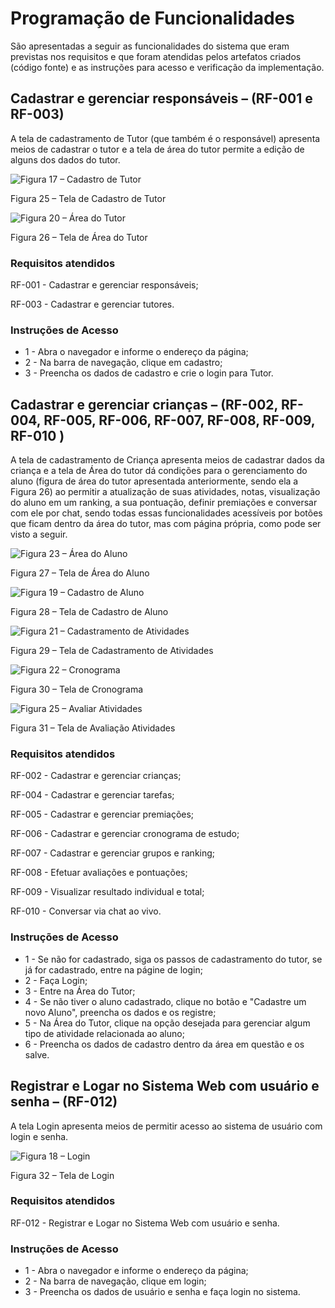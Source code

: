 # Programação de Funcionalidades

São apresentadas a seguir as funcionalidades do sistema que eram previstas nos requisitos e que foram atendidas pelos artefatos criados (código fonte) e as instruções para acesso e verificação da implementação.

## Cadastrar e gerenciar responsáveis – (RF-001 e RF-003)

A tela de cadastramento de Tutor (que também é o responsável) apresenta meios de cadastrar o tutor e a tela de área do tutor permite a edição de alguns dos dados do tutor.

![Figura 17 – Cadastro de Tutor ](img/figura17.PNG)
</center>Figura 25 – Tela de Cadastro de Tutor</center>

![Figura 20 – Área do Tutor ](img/figura20.PNG)
</center>Figura 26 – Tela de Área do Tutor</center>

### Requisitos atendidos

RF-001 - Cadastrar e gerenciar responsáveis;

RF-003 - Cadastrar e gerenciar tutores.

### Instruções de Acesso

* 1 - Abra o navegador e informe o endereço da página;
* 2 - Na barra de navegação, clique em cadastro;
* 3 - Preencha os dados de cadastro e crie o login para Tutor.

##	Cadastrar e gerenciar crianças – (RF-002, RF-004, RF-005, RF-006, RF-007, RF-008, RF-009, RF-010 )

A tela de cadastramento de Criança apresenta meios de cadastrar dados da criança e a tela de Área do tutor dá condições para o gerenciamento do aluno (figura de área do tutor apresentada anteriormente, sendo ela a Figura 26) ao permitir a atualização de suas atividades, notas, visualização do aluno em um ranking, a sua pontuação, definir premiações e conversar com ele por chat, sendo todas essas funcionalidades acessíveis por botões que ficam dentro da área do tutor, mas com página própria, como pode ser visto a seguir.

![Figura 23 – Área do Aluno ](img/figura23.PNG)
</center>Figura 27 – Tela de Área do Aluno</center>

![Figura 19 – Cadastro de Aluno ](img/figura19.PNG)
</center>Figura 28 – Tela de Cadastro de Aluno</center>

![Figura 21 –  Cadastramento de Atividades ](img/figura21.PNG)
</center>Figura 29 – Tela de Cadastramento de Atividades</center>

![Figura 22 –  Cronograma ](img/figura22.PNG)
</center>Figura 30 – Tela de Cronograma</center>

![Figura 25 –  Avaliar Atividades ](img/figura25.PNG)
</center>Figura 31 – Tela de Avaliação Atividades</center>

### Requisitos atendidos

RF-002 - Cadastrar e gerenciar crianças;

RF-004 - Cadastrar e gerenciar tarefas;

RF-005 - Cadastrar e gerenciar premiações;

RF-006 - Cadastrar e gerenciar cronograma de estudo;

RF-007 - Cadastrar e gerenciar grupos e ranking;

RF-008 - Efetuar avaliações e pontuações;

RF-009 - Visualizar resultado individual e total;

RF-010 - Conversar via chat ao vivo.

### Instruções de Acesso

* 1 - Se não for cadastrado, siga os passos de cadastramento do tutor, se já for cadastrado, entre na págine de login;
* 2 - Faça Login;
* 3 - Entre na Área do Tutor;
* 4 - Se não tiver o aluno cadastrado, clique no botão e "Cadastre um novo Aluno", preencha os dados e os registre;
* 5 - Na Área do Tutor, clique na opção desejada para gerenciar algum tipo de atividade relacionada ao aluno;
* 6 - Preencha os dados de cadastro dentro da área em questão e os salve.

## Registrar e Logar no Sistema Web com usuário e senha – (RF-012)

A tela Login apresenta meios de permitir acesso ao sistema de usuário com login e senha.

![Figura 18 – Login](img/figura18.PNG)
</center>Figura 32 – Tela de Login</center>

### Requisitos atendidos

RF-012 - Registrar e Logar no Sistema Web com usuário e senha.

### Instruções de Acesso

* 1 - Abra o navegador e informe o endereço da página;
* 2 - Na barra de navegação, clique em login;
* 3 - Preencha os dados de usuário e senha e faça login no sistema.

